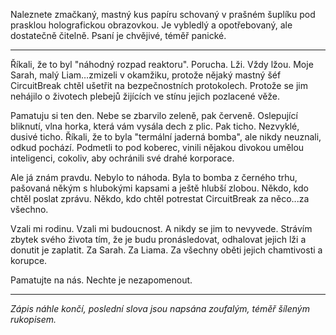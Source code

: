 Naleznete zmačkaný, mastný kus papíru schovaný v prašném šuplíku pod prasklou holografickou obrazovkou. Je vybledlý a opotřebovaný, ale dostatečně čitelně. Psaní je chvějivé, téměř panické.

---

Říkali, že to byl "náhodný rozpad reaktoru". Porucha. Lži. Vždy lžou. Moje Sarah, malý Liam…zmizeli v okamžiku, protože nějaký mastný šéf CircuitBreak chtěl ušetřit na bezpečnostních protokolech. Protože se jim nehájilo o životech plebejů žijících ve stínu jejich pozlacené věže.

Pamatuju si ten den. Nebe se zbarvilo zeleně, pak červeně. Oslepující bliknutí, vlna horka, která vám vysála dech z plic. Pak ticho. Nezvyklé, dusivé ticho. Říkali, že to byla "termální jaderná bomba", ale nikdy neuznali, odkud pochází. Podmetli to pod koberec, vinili nějakou divokou umělou inteligenci, cokoliv, aby ochránili své drahé korporace.

Ale já znám pravdu. Nebylo to náhoda. Byla to bomba z černého trhu, pašovaná někým s hlubokými kapsami a ještě hlubší zlobou. Někdo, kdo chtěl poslat zprávu. Někdo, kdo chtěl potrestat CircuitBreak za něco...za všechno.

Vzali mi rodinu. Vzali mi budoucnost. A nikdy se jim to nevyvede. Strávím zbytek svého života tím, že je budu pronásledovat, odhalovat jejich lži a donutit je zaplatit. Za Sarah. Za Liama. Za všechny oběti jejich chamtivosti a korupce.

Pamatujte na nás. Nechte je nezapomenout.

---

_Zápis náhle končí, poslední slova jsou napsána zoufalým, téměř šíleným rukopisem._
